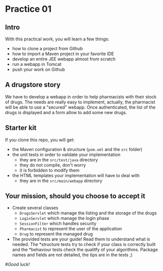 # Practice 01

## Intro

With this practical work, you will learn a few things:
* how to clone a project from Github
* how to import a Maven project in your favorite IDE
* develop an entire JEE webapp almost from scratch
* run a webapp in Tomcat
* push your work on Github

## A drugstore story

We have to develop a webapp in order to help pharmacists with their stock of drugs.
The needs are really easy to implement, actually, the pharmacist will be able to use a "secured" webapp. Once authenticated, the list of the drugs is displayed and a form allow to add some new drugs.

## Starter kit

If you clone this repo, you will get:
* the Maven configuration & structure (`pom.xml` and the `src` folder)
* the unit tests in order to validate your implementation
  * they are in the `src/test/java` directory
  * they do not compile, don't worry
  * it is forbidden to modify them
* the HTML templates your implementation will have to deal with
  * they are in the `src/main/webapp` directory
  
## Your mission, should you choose to accept it

* Create several classes
  * `DrugsServlet` which manage the listing and the storage of the drugs
  * `LoginServlet` which manage the login phase
  * `SessionFilter` which handles security
  * `Pharmacist` to represent the user of the application
  * `Drug` to represent the managed drug
* The provided tests are your guide! Read them to understand what is needed. The *structure tests try to check if your class is correctly built and the *behaviour tests check the qualitfy of your algorithms. Package names and fields are not detailed, the tips are in the tests ;)

#_Good luck!_
 
 